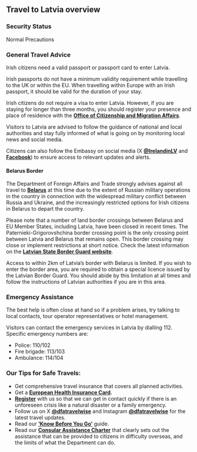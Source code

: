 ## Travel to Latvia overview

### **Security Status**

Normal Precautions

### **General Travel Advice**

Irish citizens need a valid passport or passport card to enter Latvia.

Irish passports do not have a minimum validity requirement while travelling to the UK or within the EU. When travelling within Europe with an Irish passport, it should be valid for the duration of your stay.

Irish citizens do not require a visa to enter Latvia. However, if you are staying for longer than three months, you should register your presence and place of residence with the [**Office of Citizenship and Migration Affairs**](https://www.pmlp.gov.lv/en/services/declaration-or-designation-residence).

Visitors to Latvia are advised to follow the guidance of national and local authorities and stay fully informed of what is going on by monitoring local news and social media.

Citizens can also follow the Embassy on social media (X [**@IrelandinLV**](https://twitter.com/i/flow/login?redirect_after_login=%2FIrelandinLV) and [**Facebook**](https://www.facebook.com/irishembassy.latvia)) to ensure access to relevant updates and alerts.

#### **Belarus Border**

The Department of Foreign Affairs and Trade strongly advises against all travel to [**Belarus**](https://www.ireland.ie/en/dfa/overseas-travel/advice/belarus/) at this time due to the extent of Russian military operations in the country in connection with the widespread military conflict between Russia and Ukraine, and the increasingly restricted options for Irish citizens in Belarus to depart the country.

Please note that a number of land border crossings between Belarus and EU Member States, including Latvia, have been closed in recent times. The Paternieki-Grigorovshchina border crossing point is the only crossing point between Latvia and Belarus that remains open. This border crossing may close or implement restrictions at short notice. Check the latest information on the [**Latvian State Border Guard website**](https://www.rs.gov.lv/en).

Access to within 2km of Latvia’s border with Belarus is limited. If you wish to enter the border area, you are required to obtain a special licence issued by the Latvian Border Guard. You should abide by this limitation at all times and follow the instructions of Latvian authorities if you are in this area.

### **Emergency Assistance**

The best help is often close at hand so if a problem arises, try talking to local contacts, tour operator representatives or hotel management.

Visitors can contact the emergency services in Latvia by dialling 112. Specific emergency numbers are:

* Police: 110/102
* Fire brigade: 113/103
* Ambulance: 114/104

### **Our Tips for Safe Travels:**

* Get comprehensive travel insurance that covers all planned activities.
* Get a [**European Health Insurance Card**](http://www.hse.ie/eng/services/list/1/schemes/EHIC/)**.**
* [**Register**](https://www.ireland.ie/en/dfa/overseas-travel/citizens-registration/) with us so that we can get in contact quickly if there is an unforeseen crisis like a natural disaster or a family emergency.
* Follow us on X [**@dfatravelwise**](https://www.twitter.com/DFATravelWise) and Instagram [**@dfatravelwise**](https://www.instagram.com/dfatravelwise/) for the latest travel updates.
* Read our [**‘Know Before You Go’**](https://www.ireland.ie/en/dfa/overseas-travel/know-before-you-go/) guide.
* Read our [**Consular Assistance Charter**](https://www.ireland.ie/en/dfa/overseas-travel/assistance-abroad/consular-assistance-charter/) that clearly sets out the assistance that can be provided to citizens in difficulty overseas, and the limits of what the Department can do.